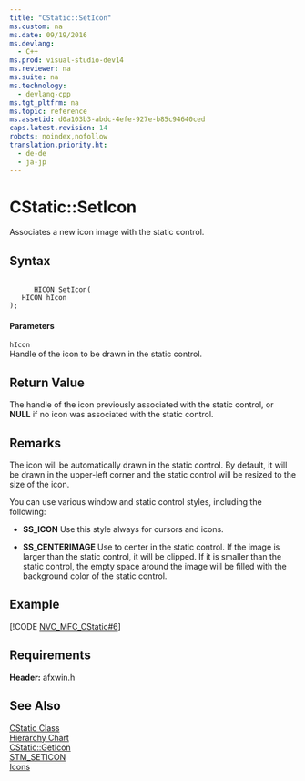 ```yaml
---
title: "CStatic::SetIcon"
ms.custom: na
ms.date: 09/19/2016
ms.devlang: 
  - C++
ms.prod: visual-studio-dev14
ms.reviewer: na
ms.suite: na
ms.technology: 
  - devlang-cpp
ms.tgt_pltfrm: na
ms.topic: reference
ms.assetid: d0a103b3-abdc-4efe-927e-b85c94640ced
caps.latest.revision: 14
robots: noindex,nofollow
translation.priority.ht: 
  - de-de
  - ja-jp
---
```

# CStatic::SetIcon
Associates a new icon image with the static control.  
  
## Syntax  
  
```  
  
      HICON SetIcon(  
   HICON hIcon   
);  
```  
  
#### Parameters  
 `hIcon`  
 Handle of the icon to be drawn in the static control.  
  
## Return Value  
 The handle of the icon previously associated with the static control, or **NULL** if no icon was associated with the static control.  
  
## Remarks  
 The icon will be automatically drawn in the static control. By default, it will be drawn in the upper-left corner and the static control will be resized to the size of the icon.  
  
 You can use various window and static control styles, including the following:  
  
-   **SS_ICON** Use this style always for cursors and icons.  
  
-   **SS_CENTERIMAGE** Use to center in the static control. If the image is larger than the static control, it will be clipped. If it is smaller than the static control, the empty space around the image will be filled with the background color of the static control.  
  
## Example  
 [!CODE [NVC_MFC_CStatic#6](../CodeSnippet/VS_Snippets_Cpp/NVC_MFC_CStatic#6)]  
  
## Requirements  
 **Header:** afxwin.h  
  
## See Also  
 [CStatic Class](../vs140/CStatic-Class.md)   
 [Hierarchy Chart](../vs140/Hierarchy-Chart.md)   
 [CStatic::GetIcon](../vs140/CStatic--GetIcon.md)   
 [STM_SETICON](http://msdn.microsoft.com/library/windows/desktop/bb760780)   
 [Icons](http://msdn.microsoft.com/library/windows/desktop/ms646973)